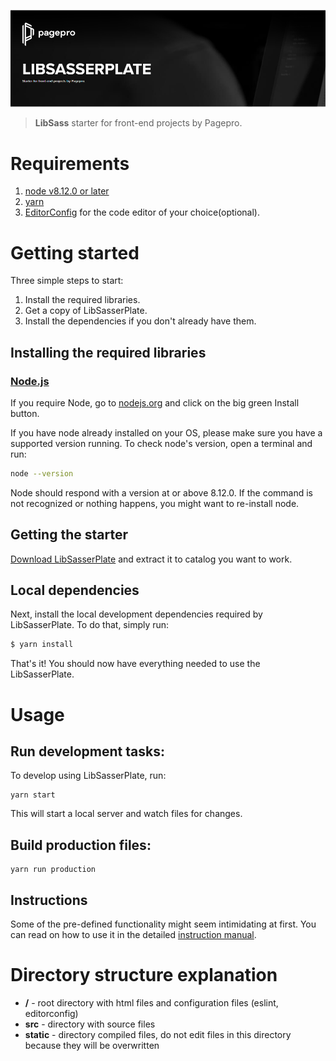 ![LibSasserPlate](docs/lib-sasserplate-intro.png)

> **LibSass** starter for front-end projects by Pagepro.

# Requirements
1. [node v8.12.0 or later](https://nodejs.org/en/)
2. [yarn](https://yarnpkg.com/)
3. [EditorConfig](https://editorconfig.org/) for the code editor of your choice(optional).

# Getting started
Three simple steps to start:

1. Install the required libraries.
2. Get a copy of LibSasserPlate.
3. Install the dependencies if you don't already have them.

## Installing the required libraries

### [Node.js](https://nodejs.org)
If you require Node, go to [nodejs.org](https://nodejs.org) and click on the big green Install button.

If you have node already installed on your OS, please make sure you have a supported version running. To check node's version, open a terminal and run:
```sh
node --version
```
Node should respond with a version at or above 8.12.0. If the command is not recognized or nothing happens, you might want to re-install node.

## Getting the starter
[Download LibSasserPlate](https://github.com/Pagepro/libsasserplate/releases/latest) and extract it to catalog you want to work.


## Local dependencies
Next, install the local development dependencies required by LibSasserPlate. To do that, simply run:

```sh
$ yarn install
```

That's it! You should now have everything needed to use the LibSasserPlate.

# Usage

## Run development tasks:
To develop using LibSasserPlate, run: 
```shell
yarn start
```
This will start a local server and watch files for changes.  

## Build production files:

```shell
yarn run production
```

## Instructions
Some of the pre-defined functionality might seem intimidating at first. You can read on how to use it in the detailed [instruction manual](docs/instruction.md).

# Directory structure explanation

* **/** - root directory with html files and configuration files (eslint, editorconfig)
* **src** - directory with source files
* **static** - directory compiled files, do not edit files in this directory because they will be overwritten
